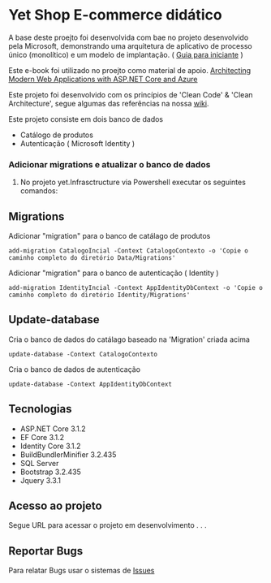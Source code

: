 Yet Shop E-commerce didático 
===================================================

A base deste proejto foi desenvolvida com bae no projeto desenvolvido pela Microsoft, demonstrando uma arquitetura de aplicativo de processo único 
(monolítico) e um modelo de implantação. ( [Guia para iniciante](https://github.com/dotnet-architecture/eShopOnWeb/wiki/Getting-Started-for-Beginners) )

Este e-book foi utilizado no proejto como material de apoio. [ Architecting Modern Web Applications with ASP.NET Core and Azure](https://dotnet.microsoft.com/download/e-book/aspnet/pdf)

Este projeto foi desenvolvido com os princípios de 'Clean Code' & 'Clean Architecture', segue algumas das referências na nossa [wiki](https://github.com/marcelobiberg/YetShop/wiki). 

Este projeto consiste em dois banco de dados
* Catálogo de produtos
* Autenticação ( Microsoft Identity )

### Adicionar migrations e atualizar o banco de dados

1. No projeto yet.Infrasctructure via Powershell executar os seguintes comandos:

## Migrations

Adicionar "migration" para o banco de catálago de produtos
```
add-migration CatalogoIncial -Context CatalogoContexto -o 'Copie o caminho completo do diretório Data/Migrations'
```
Adicionar "migration" para o banco de autenticação ( Identity )
```
add-migration IdentityIncial -Context AppIdentityDbContext -o 'Copie o caminho completo do diretório Identity/Migrations'
```

## Update-database

Cria o banco de dados do catálago baseado na 'Migration' criada acima
```
update-database -Context CatalogoContexto
```
Cria o banco de dados de autenticação
```
update-database -Context AppIdentityDbContext
```

## Tecnologias
* ASP.NET Core 3.1.2
* EF Core 3.1.2
* Identity Core 3.1.2
* BuildBundlerMinifier 3.2.435
* SQL Server
* Bootstrap 3.2.435
* Jquery 3.3.1

## Acesso ao projeto

Segue URL para acessar o projeto em desenvolvimento . . .

## Reportar Bugs

Para relatar Bugs usar o sistemas de [Issues](https://github.com/marcelobiberg/YetShop/issues)
